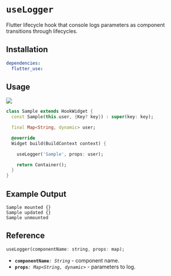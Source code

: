 # `useLogger`

Flutter lifecycle hook that console logs parameters as component transitions through lifecycles.

## Installation

```yaml
dependencies:
  flutter_use: 
```

## Usage

[![](https://img.shields.io/badge/demo-%20%20%20%F0%9F%9A%80-green.svg)](https://wasabeef.github.io/flutter_use/#/use-logger)

```dart
class Sample extends HookWidget {
  const Sample(this.user, {Key? key}) : super(key: key);

  final Map<String, dynamic> user;

  @override
  Widget build(BuildContext context) {

    useLogger('Sample', props: user);

    return Container();
  }
}
```
## Example Output

```
Sample mounted {}
Sample updated {}
Sample unmounted
```

## Reference

```dart
useLogger(componentName: string, props: map);
```

- **`componentName`**_`: String`_ -  component name.
- **`props`**_`: Map<String, dynamic>`_ - parameters to log.